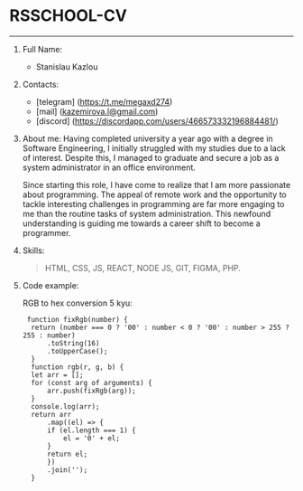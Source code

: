 # RSSCHOOL-CV

---

1. Full Name:

   - Stanislau Kazlou

2. Contacts:

   - [telegram] (https://t.me/megaxd274)
   - [mail] (kazemirova.l@gmail.com)
   - [discord] (https://discordapp.com/users/466573332196884481/)

3. About me:
   Having completed university a year ago with a degree in Software Engineering, I initially struggled with my studies due to a lack of interest. Despite this, I managed to graduate and secure a job as a system administrator in an office environment.

   Since starting this role, I have come to realize that I am more passionate about programming. The appeal of remote work and the opportunity to tackle interesting challenges in programming are far more engaging to me than the routine tasks of system administration. This newfound understanding is guiding me towards a career shift to become a programmer.

4. Skills:

   > HTML, CSS, JS, REACT, NODE JS, GIT, FIGMA, PHP.

5. Code example:

   RGB to hex conversion 5 kyu:

   ```
    function fixRgb(number) {
     return (number === 0 ? '00' : number < 0 ? '00' : number > 255 ? 255 : number)
         .toString(16)
         .toUpperCase();
     }
     function rgb(r, g, b) {
     let arr = [];
     for (const arg of arguments) {
         arr.push(fixRgb(arg));
     }
     console.log(arr);
     return arr
         .map((el) => {
         if (el.length === 1) {
             el = '0' + el;
         }
         return el;
         })
         .join('');
     }
   ```
